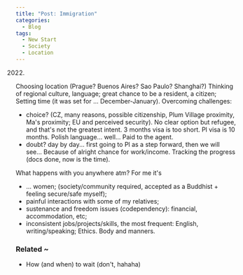 ```yaml
---
title: "Post: Immigration"
categories:
  - Blog
tags:
  - New Start 
  - Society 
  - Location 
---
```


2022. 

Choosing location (Prague? Buenos Aires? Sao Paulo? Shanghai?)
Thinking of regional culture, language; great chance to be a resident, a citizen; 
Setting time (it was set for ... December-January). 
Overcoming challenges: 
- choice? (CZ, many reasons, possible citizenship, Plum Village proximity, Ma's proximity; EU and perceived security). No clear option but refugee, and that's not the greatest intent. 3 months visa is too short. Pl visa is 10 months. Polish language... well... Paid to the agent. 
- doubt? day by day... first going to Pl as a step forward, then we will see... Because of alright chance for work/income. 
Tracking the progress (docs done, now is the time). 



What happens with you anywhere atm? For me it's
- ... women; (society/community required, accepted as a Buddhist + feeling secure/safe myself); 
- painful interactions with some of my relatives; 
- sustenance and freedom issues (codependency): financial, accommodation, etc; 
- inconsistent jobs/projects/skills, the most frequent: English, writing/speaking; Ethics. Body and manners. 

### Related ~ 
- How (and when) to wait (don't, hahaha)

